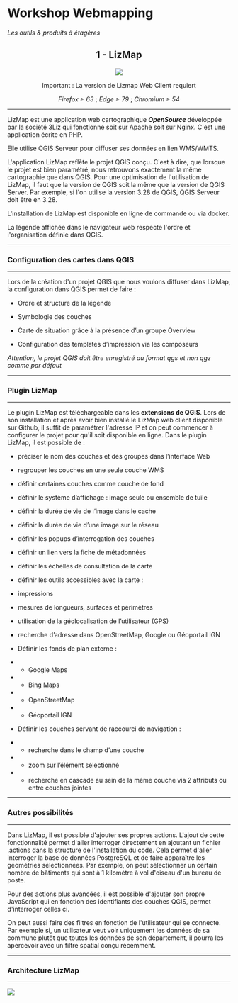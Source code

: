 # Workshop Webmapping 

*Les outils & produits à étagères*

<div align='center'>

## 1 - LizMap 

<img src="https://docs.lizmap.com/current/fr/_static/logo.png">

 Important : La version de Lizmap Web Client requiert

*Firefox ≥ 63* ; *Edge ≥ 79* ; *Chromium ≥ 54* </div>
<hr>



LizMap est une application web cartographique <b>*OpenSource* </b> développée par la société 3Liz qui fonctionne soit sur Apache soit sur Nginx. C'est une application écrite en PHP.

Elle utilise QGIS Serveur pour diffuser ses données en lien WMS/WMTS.

L'application LizMap reflète le projet QGIS conçu. C'est à dire, que lorsque le projet est bien paramétré, nous retrouvons exactement la même cartographie que dans QGIS. 
Pour une optimisation de l'utilisation de LizMap, il faut que la version de QGIS soit la même que la version de QGIS Server. Par exemple, si l'on utilise la version 3.28 de QGIS, QGIS Serveur doit être en 3.28. 

L'installation de LizMap est disponible en ligne de commande ou via docker. 

La légende affichée dans le navigateur web respecte l'ordre et l'organisation définie dans QGIS. 
<hr>

### Configuration des cartes dans QGIS

<hr>
Lors de la création d'un projet QGIS que nous voulons diffuser dans LizMap, la configuration dans QGIS permet de faire :

- Ordre et structure de la légende

- Symbologie des couches

- Carte de situation grâce à la présence d’un groupe Overview

- Configuration des templates d’impression via les composeurs

*Attention, le projet QGIS doit être enregistré au format qgs et non qgz comme par défaut*

<hr>

### Plugin LizMap

<hr>

Le plugin LizMap est téléchargeable dans les **extensions de QGIS**. Lors de son installation et après avoir bien installé le LizMap web client disponible sur Github, il suffit de paramétrer l'adresse IP et on peut commencer à configurer le projet pour qu'il soit disponible en ligne. Dans le plugin LizMap, il est possible de :

- préciser le nom des couches et des groupes dans l’interface Web

- regrouper les couches en une seule couche WMS

- définir certaines couches comme couche de fond

- définir le système d’affichage : image seule ou ensemble de tuile

- définir la durée de vie de l’image dans le cache

- définir la durée de vie d’une image sur le réseau

- définir les popups d’interrogation des couches

- définir un lien vers la fiche de métadonnées

- définir les échelles de consultation de la carte

- définir les outils accessibles avec la carte :

- impressions

- mesures de longueurs, surfaces et périmètres

- utilisation de la géolocalisation de l’utilisateur (GPS)

- recherche d’adresse dans OpenStreetMap, Google ou Géoportail IGN

- Définir les fonds de plan externe :

- - Google Maps

- - Bing Maps

- - OpenStreetMap

- - Géoportail IGN

- Définir les couches servant de raccourci de navigation :

- - recherche dans le champ d’une couche

- - zoom sur l’élément sélectionné

- - recherche en cascade au sein de la même couche via 2 attributs ou entre couches jointes

<hr>

### Autres possibilités

<hr>

Dans LizMap, il est possible d'ajouter ses propres actions. L'ajout de cette fonctionnalité permet d'aller interroger directement en ajoutant un fichier .actions dans la structure de l'installation du code. Cela permet d'aller interroger la base de données PostgreSQL et de faire apparaître les géométries sélectionnées. Par exemple, on peut sélectionner un certain nombre de bâtiments qui sont à 1 kilomètre à vol d'oiseau d'un bureau de poste. 

Pour des actions plus avancées, il est possible d'ajouter son propre JavaScript qui en fonction des identifiants des couches QGIS, permet d'interroger celles ci. 

On peut aussi faire des filtres en fonction de l'utilisateur qui se connecte. Par exemple si, un utilisateur veut voir uniquement les données de sa commune plutôt que toutes les données de son département, il pourra les apercevoir avec un filtre spatial conçu récemment. 

<hr>

### Architecture LizMap


<hr>

<img src="https://docs.lizmap.com/current/fr/_images/architecture.jpg" >